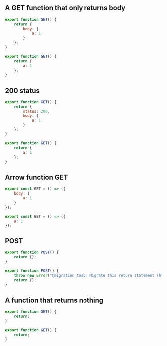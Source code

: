 ## A GET function that only returns body

```js before
export function GET() {
	return {
		body: {
			a: 1
		}
	};
}
```

```js after
export function GET() {
	return {
		a: 1
	};
}
```

## 200 status

```js before
export function GET() {
	return {
		status: 200,
		body: {
			a: 1
		}
	};
}
```

```js after
export function GET() {
	return {
		a: 1
	};
}
```

## Arrow function GET

```js before
export const GET = () => ({
	body: {
		a: 1
	}
});
```

```js after
export const GET = () => ({
	a: 1
});
```

## POST

```js before
export function POST() {
	return {};
}
```

```js after
export function POST() {
	throw new Error("@migration task: Migrate this return statement (https://github.com/sveltejs/kit/discussions/5774#discussioncomment-3292699)");
	return {};
}
```

## A function that returns nothing

```js before
export function GET() {
	return;
}
```

```js after
export function GET() {
	return;
}
```
